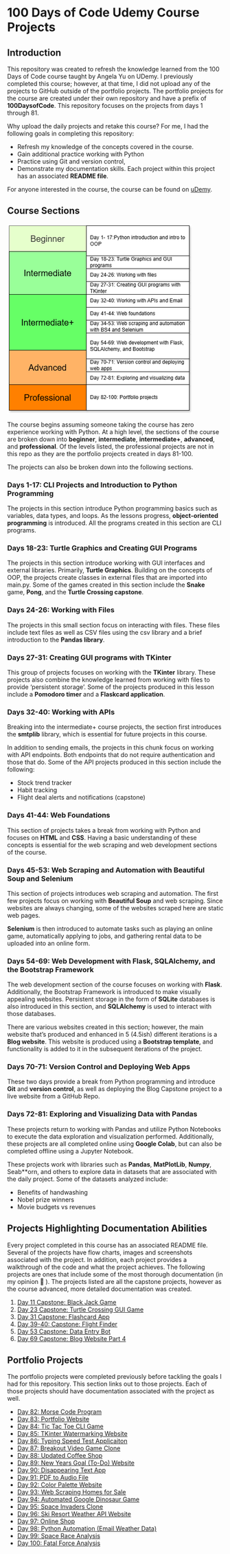 # 100 Days of Code Udemy Course Projects
## Introduction
This repository was created to refresh the knowledge learned from the 100 Days of Code course taught by Angela Yu on UDemy. I previously completed this course; however, at that time, I did not upload any of the projects to GitHub outside of the portfolio projects. The portfolio projects for the course are created under their own repository and have a prefix of **100DaysofCode**. This repository focuses on the projects from days 1 through 81.

Why upload the daily projects and retake this course? For me, I had the following goals in completing this repository:
-	Refresh my knowledge of the concepts covered in the course.
-	Gain additional practice working with Python 
-	Practice using Git and version control, 
-	Demonstrate my documentation skills. Each project within this project has an associated **README file**.

For anyone interested in the course, the course can be found on [uDemy](https://www.udemy.com/course/100-days-of-code/).
## Course Sections
![Course breakdown](Images/CourseBreakdown.png)

The course begins assuming someone taking the course has zero experience working with Python. At a high level, the sections of the course are broken down into **beginner**, **intermediate**, **intermediate+**, **advanced**, and **professional**. Of the levels listed, the professional projects are not in this repo as they are the portfolio projects created in days 81-100.

The projects can also be broken down into the following sections.

### Days 1-17: CLI Projects and Introduction to Python Programming
The projects in this section introduce Python programming basics such as variables, data types, and loops. As the lessons progress, **object-oriented programming** is introduced. All the programs created in this section are CLI programs. 

### Days 18-23: Turtle Graphics and Creating GUI Programs
The projects in this section introduce working with GUI interfaces and external libraries. Primarily, **Turtle Graphics**. Building on the concepts of OOP, the projects create classes in external files that are imported into main.py. Some of the games created in this section include the **Snake** game, **Pong**, and the **Turtle Crossing capstone**.

### Days 24-26: Working with Files
The projects in this small section focus on interacting with files. These files include text files as well as CSV files using the csv library and a brief introduction to the **Pandas library**.

### Days 27-31: Creating GUI programs with TKinter
This group of projects focuses on working with the **TKinter** library. These projects also combine the knowledge learned from working with files to provide ‘persistent storage’. Some of the projects produced in this lesson include a **Pomodoro timer** and a **Flaskcard application**.

### Days 32-40: Working with APIs
Breaking into the intermediate+ course projects, the section first introduces the **smtplib** library, which is essential for future projects in this course.

In addition to sending emails, the projects in this chunk focus on working with API endpoints. Both endpoints that do not require authentication and those that do. Some of the API projects produced in this section include the following:
-	Stock trend tracker
-	Habit tracking
-	Flight deal alerts and notifications (capstone)

### Days 41-44: Web Foundations
This section of projects takes a break from working with Python and focuses on **HTML** and **CSS**. Having a basic understanding of these concepts is essential for the web scraping and web development sections of the course.

### Days 45-53: Web Scraping and Automation with Beautiful Soup and Selenium
This section of projects introduces web scraping and automation. The first few projects focus on working with **Beautiful Soup** and web scraping. Since websites are always changing, some of the websites scraped here are static web pages.

**Selenium** is then introduced to automate tasks such as playing an online game, automatically applying to jobs, and gathering rental data to be uploaded into an online form. 

### Days 54-69: Web Development with Flask, SQLAlchemy, and the Bootstrap Framework
The web development section of the course focuses on working with **Flask**. Additionally, the Bootstrap Framework is introduced to make visually appealing websites. Persistent storage in the form of **SQLite** databases is also introduced in this section, and **SQLAlchemy** is used to interact with those databases.

There are various websites created in this section; however, the main website that’s produced and enhanced in 5 (4.5ish) different iterations is a **Blog website**. This website is produced using a **Bootstrap template**, and functionality is added to it in the subsequent iterations of the project.

### Days 70-71: Version Control and Deploying Web Apps
These two days provide a break from Python programming and introduce **Git** and **version control**, as well as deploying the Blog Capstone project to a live website from a GitHub Repo.

### Days 72-81: Exploring and Visualizing Data with Pandas
These projects return to working with Pandas and utilize Python Notebooks to execute the data exploration and visualization performed. Additionally, these projects are all completed online using **Google Colab**, but can also be completed offline using a Jupyter Notebook. 

These projects work with libraries such as **Pandas**, **MatPlotLib**, **Numpy**, Seab**orn, and others to explore data in datasets that are associated with the daily project. Some of the datasets analyzed include:
-	Benefits of handwashing
-	Nobel prize winners
-	Movie budgets vs revenues
## Projects Highlighting Documentation Abilities
Every project completed in this course has an associated README file. Several of the projects have flow charts, images and screenshots associated with the project. In addition, each project provides a walkthrough of the code and what the project achieves. The following projects are ones that include some of the most thorough documentation (in my opinion  ). The projects listed are all the capstone projects, however as the course advanced, more detailed documentation was created.
1.	[Day 11 Capstone: Black Jack Game](Day11-Capstone-Blackjack)
2.	[Day 23 Capstone: Turtle Crossing GUI Game](Day23-Capstone-TurtleCrossing)
3.	[Day 31 Capstone: Flashcard App](Day31-Capstone-FlashCardApp)
4.	[Day 39-40: Capstone: Flight Finder](Day39-40-Capstone-FlightFinder)
5.	[Day 53 Capstone: Data Entry Bot](Day53-Capstone-DataEntryBot)
6.	[Day 69 Capstone: Blog Website Part 4](Day69-Capstone-BlogSitePt4)
## Portfolio Projects
The portfolio projects were completed previously before tackling the goals I had for this repository. This section links out to those projects. Each of those projects should have documentation associated with the project as well.
-	[Day 82: Morse Code Program](https://github.com/briansalazar-tech/100DaysofCode-Morse-Code-Program)
-	[Day 83: Portfolio Website](https://github.com/briansalazar-tech/100DaysofCode-Portfolio-Website)
-	[Day 84: Tic Tac Toe CLI Game](https://github.com/briansalazar-tech/100DaysofCode-Tic-Tac-Toe)
-	[Day 85: TKinter Watermarking Website](https://github.com/briansalazar-tech/100DaysofCode-TKinter-Watermarking-App)
-	[Day 86: Typing Speed Test Applicaiton](https://github.com/briansalazar-tech/100DaysofCode-Typing-Test-App)
-	[Day 87: Breakout Video Game Clone](https://github.com/briansalazar-tech/100DaysofCode-Breakout-Game)
-	[Day 88: Updated Coffee Shop](https://github.com/briansalazar-tech/100DaysofCode-Updated-Coffee-Shops-Site)
-	[Day 89: New Years Goal (To-Do) Website](https://github.com/briansalazar-tech/100DaysofCode-New-Years-Goals)
-	[Day 90: Disappearing Text App](https://github.com/briansalazar-tech/100DaysofCode-Disappearing-Text-App)
-	[Day 91: PDF to Audio File](https://github.com/briansalazar-tech/100DaysofCode-PDF-to-Audio)
-	[Day 92: Color Palette Website](https://github.com/briansalazar-tech/100DaysofCode-Color-Palette-Site)
-	[Day 93: Web Scraping Homes for Sale](https://github.com/briansalazar-tech/100DaysofCode-Web-Scraping)
-	[Day 94: Automated Google Dinosaur Game](https://github.com/briansalazar-tech/100DaysofCode-GUI-Automation)
-	[Day 95: Space Invaders Clone](https://github.com/briansalazar-tech/100DaysofCode-Space-Invaders-Clone)
-	[Day 96: Ski Resort Weather API Website](https://github.com/briansalazar-tech/100DaysofCode-Ski-Resort-Weather-API-Website)
-	[Day 97: Online Shop](https://github.com/briansalazar-tech/100DaysofCode-Online-Shop)
-	[Day 98: Python Automation (Email Weather Data)](https://github.com/briansalazar-tech/100DaysofCode-Python-Automation)
-	[Day 99: Space Race Analysis](https://github.com/briansalazar-tech/100DaysofCode-Space-Race-Analysis)
-	[Day 100: Fatal Force Analysis](https://github.com/briansalazar-tech/100DaysofCode-Fatal-Force-Analysis)

